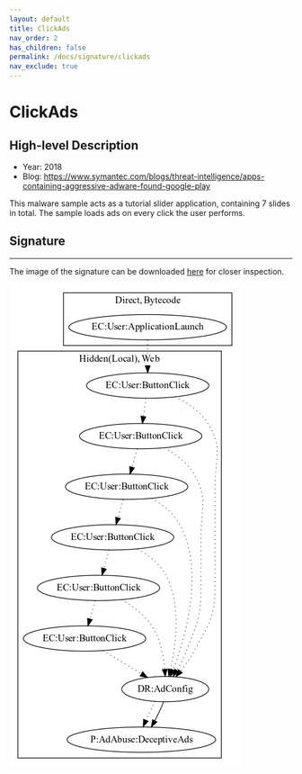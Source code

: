 ```yaml
---
layout: default
title: ClickAds
nav_order: 2
has_children: false
permalink: /docs/signature/clickads
nav_exclude: true
---
```


# ClickAds

## High-level Description

* Year: 2018
* Blog: https://www.symantec.com/blogs/threat-intelligence/apps-containing-aggressive-adware-found-google-play

This malware sample acts as a tutorial slider application, containing 7 slides in total. The sample loads ads on every click the user performs.

## Signature
---

The image of the signature can be downloaded [here](../../img/signatures/ClickAds.png) for closer inspection.

![](../../img/signatures/ClickAds.png)